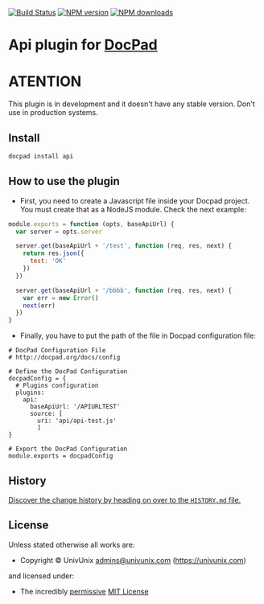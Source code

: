 [![Build Status](https://travis-ci.org/UnivUnix/docpad-plugin-api.svg?branch=master)](https://travis-ci.org/UnivUnix/docpad-plugin-api)
<span class="badge-npmversion"><a href="https://npmjs.org/package/docpad-plugin-api" title="View this project on NPM"><img src="https://img.shields.io/npm/v/docpad-plugin-api.svg" alt="NPM version" /></a></span>
<span class="badge-npmdownloads"><a href="https://npmjs.org/package/docpad-plugin-api" title="View this project on NPM"><img src="https://img.shields.io/npm/dm/docpad-plugin-api.svg" alt="NPM downloads" /></a></span>


# Api plugin for [DocPad](http://docpad.org)

# ATENTION

This plugin is in development and it doesn't have any stable version. Don't use in production systems.

<!-- INSTALL/ -->

## Install

``` bash
docpad install api
```

<!-- /INSTALL -->


## How to use the plugin

* First, you need to create a Javascript file inside your Docpad project.
You must create that as a NodeJS module. Check the next example:

``` javascript
module.exports = function (opts, baseApiUrl) {
  var server = opts.server

  server.get(baseApiUrl + '/test', function (req, res, next) {
    return res.json({
      test: 'OK'
    })
  })

  server.get(baseApiUrl + '/bbbb', function (req, res, next) {
    var err = new Error()
    next(err)
  })
}
```

* Finally, you have to put the path of the file in Docpad configuration file:

``` coffee-script
# DocPad Configuration File
# http://docpad.org/docs/config

# Define the DocPad Configuration
docpadConfig = {
  # Plugins configuration
  plugins:
    api:
      baseApiUrl: '/APIURLTEST'
      source: [
        uri: 'api/api-test.js'
        ]
}

# Export the DocPad Configuration
module.exports = docpadConfig
```


<!-- HISTORY/ -->

## History
[Discover the change history by heading on over to the `HISTORY.md` file.](https://github.com/univunix/docpad-plugin-api/blob/master/HISTORY.md#files)

<!-- /HISTORY -->


<!-- LICENSE/ -->

## License

Unless stated otherwise all works are:

- Copyright &copy; UnivUnix <admins@univunix.com> (https://univunix.com)

and licensed under:

- The incredibly [permissive](http://en.wikipedia.org/wiki/Permissive_free_software_licence) [MIT License](http://opensource.org/licenses/mit-license.php)

<!-- /LICENSE -->
